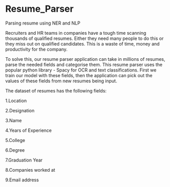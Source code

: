 # Resume_Parser
Parsing resume using NER and NLP

Recruiters and HR teams in companies have a tough time scanning thousands of qualified resumes. Either they need many people to do this or they miss out on qualified candidates. This is a waste of time, money and productivity for the company.

To solve this, our resume parser application can take in millions of resumes, parse the needed fields and categorise them. This resume parser uses the popular python library - Spacy for OCR and text classifications. First we train our model with these fields, then the application can pick out the values of these fields from new resumes being input.

The dataset of resumes has the following fields:

1.Location

2.Designation

3.Name

4.Years of Experience

5.College

6.Degree

7.Graduation Year

8.Companies worked at

9.Email address
